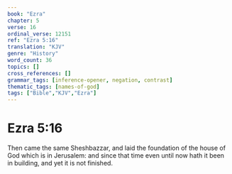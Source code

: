 ```yaml
---
book: "Ezra"
chapter: 5
verse: 16
ordinal_verse: 12151
ref: "Ezra 5:16"
translation: "KJV"
genre: "History"
word_count: 36
topics: []
cross_references: []
grammar_tags: [inference-opener, negation, contrast]
thematic_tags: [names-of-god]
tags: ["Bible","KJV","Ezra"]
---
```


# Ezra 5:16

Then came the same Sheshbazzar, and laid the foundation of the house of God which is in Jerusalem: and since that time even until now hath it been in building, and yet it is not finished.
